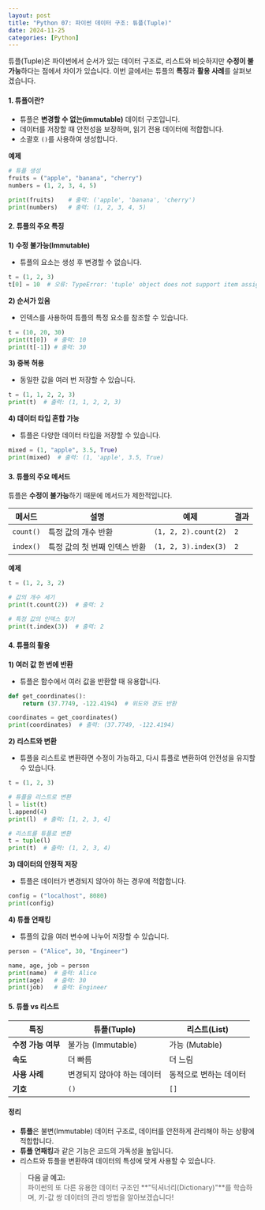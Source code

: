 ```yaml
---
layout: post
title: "Python 07: 파이썬 데이터 구조: 튜플(Tuple)"
date: 2024-11-25
categories: [Python] 
---
```


튜플(Tuple)은 파이썬에서 순서가 있는 데이터 구조로, 리스트와 비슷하지만 **수정이 불가능**하다는 점에서 차이가 있습니다. 이번 글에서는 튜플의 **특징**과 **활용 사례**를 살펴보겠습니다.


#### 1. 튜플이란?

- 튜플은 **변경할 수 없는(immutable)** 데이터 구조입니다.
- 데이터를 저장할 때 안전성을 보장하며, 읽기 전용 데이터에 적합합니다.
- 소괄호 `()`를 사용하여 생성합니다.

**예제**
```python
# 튜플 생성
fruits = ("apple", "banana", "cherry")
numbers = (1, 2, 3, 4, 5)

print(fruits)    # 출력: ('apple', 'banana', 'cherry')
print(numbers)   # 출력: (1, 2, 3, 4, 5)
```


#### 2. 튜플의 주요 특징

**1) 수정 불가능(Immutable)**  
- 튜플의 요소는 생성 후 변경할 수 없습니다.
```python
t = (1, 2, 3)
t[0] = 10  # 오류: TypeError: 'tuple' object does not support item assignment
```

**2) 순서가 있음**  
- 인덱스를 사용하여 튜플의 특정 요소를 참조할 수 있습니다.
```python
t = (10, 20, 30)
print(t[0])  # 출력: 10
print(t[-1]) # 출력: 30
```

**3) 중복 허용**  
- 동일한 값을 여러 번 저장할 수 있습니다.
```python
t = (1, 1, 2, 2, 3)
print(t)  # 출력: (1, 1, 2, 2, 3)
```

**4) 데이터 타입 혼합 가능**  
- 튜플은 다양한 데이터 타입을 저장할 수 있습니다.
```python
mixed = (1, "apple", 3.5, True)
print(mixed)  # 출력: (1, 'apple', 3.5, True)
```


#### 3. 튜플의 주요 메서드

튜플은 **수정이 불가능**하기 때문에 메서드가 제한적입니다.

| 메서드       | 설명                                   | 예제                        | 결과       |
|--------------|----------------------------------------|-----------------------------|------------|
| `count()`    | 특정 값의 개수 반환                   | `(1, 2, 2).count(2)`        | `2`        |
| `index()`    | 특정 값의 첫 번째 인덱스 반환          | `(1, 2, 3).index(3)`        | `2`        |

**예제**
```python
t = (1, 2, 3, 2)

# 값의 개수 세기
print(t.count(2))  # 출력: 2

# 특정 값의 인덱스 찾기
print(t.index(3))  # 출력: 2
```


#### 4. 튜플의 활용

**1) 여러 값 한 번에 반환**
- 튜플은 함수에서 여러 값을 반환할 때 유용합니다.
```python
def get_coordinates():
    return (37.7749, -122.4194)  # 위도와 경도 반환

coordinates = get_coordinates()
print(coordinates)  # 출력: (37.7749, -122.4194)
```

**2) 리스트와 변환**
- 튜플을 리스트로 변환하면 수정이 가능하고, 다시 튜플로 변환하여 안전성을 유지할 수 있습니다.
```python
t = (1, 2, 3)

# 튜플을 리스트로 변환
l = list(t)
l.append(4)
print(l)  # 출력: [1, 2, 3, 4]

# 리스트를 튜플로 변환
t = tuple(l)
print(t)  # 출력: (1, 2, 3, 4)
```

**3) 데이터의 안정적 저장**
- 튜플은 데이터가 변경되지 않아야 하는 경우에 적합합니다.
```python
config = ("localhost", 8080)
print(config)
```

**4) 튜플 언패킹**
- 튜플의 값을 여러 변수에 나누어 저장할 수 있습니다.
```python
person = ("Alice", 30, "Engineer")

name, age, job = person
print(name)  # 출력: Alice
print(age)   # 출력: 30
print(job)   # 출력: Engineer
```


#### 5. 튜플 vs 리스트

| **특징**              | **튜플(Tuple)**                   | **리스트(List)**             |
|-----------------------|------------------------------------|-----------------------------|
| **수정 가능 여부**      | 불가능 (Immutable)                | 가능 (Mutable)              |
| **속도**              | 더 빠름                           | 더 느림                     |
| **사용 사례**          | 변경되지 않아야 하는 데이터        | 동적으로 변하는 데이터       |
| **기호**              | `()`                              | `[]`                        |


#### 정리

- **튜플**은 불변(Immutable) 데이터 구조로, 데이터를 안전하게 관리해야 하는 상황에 적합합니다.
- **튜플 언패킹**과 같은 기능은 코드의 가독성을 높입니다.
- 리스트와 튜플을 변환하여 데이터의 특성에 맞게 사용할 수 있습니다.

> **다음 글 예고:**  
> 파이썬의 또 다른 유용한 데이터 구조인 **"딕셔너리(Dictionary)"**를 학습하며, 키-값 쌍 데이터의 관리 방법을 알아보겠습니다!
